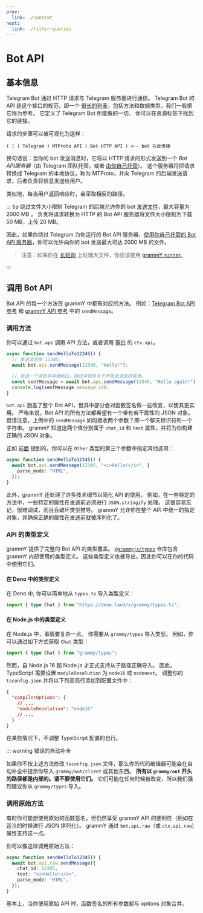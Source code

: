 ```yaml
---
prev:
  link: ./context
next:
  link: ./filter-queries
---
```


# Bot API

## 基本信息

Telegram Bot 通过 HTTP 请求与 Telegram 服务器进行通信。
Telegram Bot 的 API 是这个接口的规范，即一个 [很长的列表](https://core.telegram.org/bots/api)，包括方法和数据类型，我们一般把它称为参考。
它定义了 Telegram Bot 所能做的一切。
你可以在资源标签下找到它的链接。

请求的步骤可以被可视化为这样：

```asciiart:no-line-numbers
( ( ( Telegram ) MTProto API ) Bot HTTP API ) <-- bot 在此连接
```

换句话说：当你的 bot 发送消息时，它将以 HTTP 请求的形式发送到一个 _Bot API服务器_（由 Telegram 团队托管，或者 [由你自己托管](https://core.telegram.org/bots/api#using-a-local-bot-api-server)）。
这个服务器将把请求转换成 Telegram 的本地协议，称为 MTProto，并向 Telegram 的后端发送请求，后者负责将信息发送给用户。

类似地，每当用户返回响应时，会采取相反的路径。

::: tip 绕过文件大小限制
Telegram 的后端允许你的 bot [发送文件](./files)，最大容量为 2000 MB 。
负责将请求转换为 HTTP 的 Bot API 服务器将文件大小限制为下载 50 MB，上传 20 MB。

因此，如果你绕过 Telegram 为你运行的 Bot API 服务器，[使用你自己托管的 Bot API 服务器](https://core.telegram.org/bots/api#using-a-local-bot-api-server)，你可以允许向你的 bot 发送最大可达 2000 MB 的文件。

> 注意：如果你在 [长轮询](./deployment-types) 上处理大文件，你应该使用 [grammY runner](../plugins/runner)。

:::

## 调用 Bot API

Bot API 的每一个方法在 grammY 中都有对应的方法。
例如：[Telegram Bot API 参考](https://core.telegram.org/bots/api#sendmessage) 和 [grammY API 参考](https://deno.land/x/grammy/mod.ts?s=Api#method_sendMessage_0) 中的 `sendMessage`。

### 调用方法

你可以通过 `bot.api` 调用 API 方法，或者调用 [等价](./context#可用操作) 的 `ctx.api`。

```ts
async function sendHelloTo12345() {
  // 发送消息给 12345。
  await bot.api.sendMessage(12345, "Hello!");

  // 发送一个消息并存储响应，响应中包含关于所发送消息的信息。
  const sentMessage = await bot.api.sendMessage(12345, "Hello again!");
  console.log(sentMessage.message_id);
}
```

`bot.api` 涵盖了整个 Bot API，但其中部分会对函数签名做一些改变，以使其更实用。
严格来说，Bot API 的所有方法都希望有一个带有若干属性的 JSON 对象。
但请注意，上例中的 `sendMessage` 如何接收两个参数？即一个聊天标识符和一个字符串。
grammY 知道这两个值分别属于 `chat_id` 和 `text` 属性，并将为你构建正确的 JSON 对象。

正如 [前面](./basics#发送信息) 提到的，你可以在 `Other` 类型的第三个参数中指定其他选项：

```ts
async function sendHelloTo12345() {
  await bot.api.sendMessage(12345, "<i>Hello!</i>", {
    parse_mode: "HTML",
  });
}
```

此外，grammY 还处理了许多技术细节以简化 API 的使用。
例如，在一些特定的方法中，一些特定的属性在发送前必须进行 `JSON.stringify` 处理。
这很容易忘记，很难调试，而且会破坏类型推导。
grammY 允许你在整个 API 中统一的指定对象，并确保正确的属性在发送前就被序列化了。

### API 的类型定义

grammY 提供了完整的 Bot API 的类型覆盖。
[`@grammyjs/types`](https://github.com/grammyjs/types) 仓库包含 grammY 内部使用的类型定义。
这些类型定义也被导出，因此你可以在你的代码中使用它们。

#### 在 Deno 中的类型定义

在 Deno 中, 你可以简单地从 `types.ts` 导入类型定义：

```ts
import { type Chat } from "https://deno.land/x/grammy/types.ts";
```

#### 在 Node.js 中的类型定义

在 Node.js 中，事情要复杂一点。
你需要从 `grammy/types` 导入类型。
例如，你可以通过如下方式获取 `Chat` 类型：

```ts
import { type Chat } from "grammy/types";
```

然而，自 Node.js 16 起 Node.js 才正式支持从子路径正确导入。
因此，TypeScript 需要设置 `moduleResolution` 为 `node16` 或 `nodenext`。
调整你的 `tsconfig.json` 并将以下列高亮行添加到配置文件中：

```json
{
  "compilerOptions": {
    // ...
    "moduleResolution": "node16"
    // ...
  }
}
```

在某些情况下，不调整 TypeScript 配置的也行。

::: warning 错误的自动补全

如果你不按上述方法修改 `tsconfig.json` 文件，那么你的代码编辑器可能会在自动补全中提示你导入 `grammy/out/client` 或其他东西。
**所有以 `grammy/out` 开头的路径都是内部的。请不要使用它们。**
它们可能在任何时候被改变，所以我们强烈建议你从 `grammy/types` 导入。

### 调用原始方法

有时你可能想使用原始的函数签名，但仍然享受 grammY API 的便利性（例如在适当的时候进行 JSON 序列化）。
grammY 通过 `bot.api.raw`（或 `ctx.api.raw`）属性支持这一点。

你可以像这样调用原始方法：

```ts
async function sendHelloTo12345() {
  await bot.api.raw.sendMessage({
    chat_id: 12345,
    text: "<i>Hello!</i>",
    parse_mode: "HTML",
  });
}
```

基本上，当你使用原始 API 时，函数签名的所有参数都与 options 对象合并。
